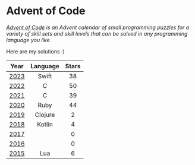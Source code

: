 # Advent of Code
*[Advent of Code](https://adventofcode.com/) is an Advent calendar of small programming puzzles for a variety of skill sets and skill levels that can be solved in any programming language you like.*

Here are my solutions :)

| Year                                  | Language | Stars |
| :-:                                   | :-:      | :-:   |
| [2023](https://adventofcode.com/2023) | Swift    | 38    |
| [2022](https://adventofcode.com/2022) | C        | 50    |
| [2021](https://adventofcode.com/2021) | C        | 39    |
| [2020](https://adventofcode.com/2020) | Ruby     | 44    |
| [2019](https://adventofcode.com/2019) | Clojure  | 2     |
| [2018](https://adventofcode.com/2018) | Kotlin   | 4     |
| [2017](https://adventofcode.com/2017) |          | 0     |
| [2016](https://adventofcode.com/2016) |          | 0     |
| [2015](https://adventofcode.com/2015) | Lua      | 6     |
